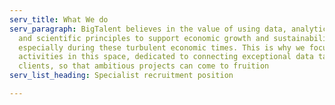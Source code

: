 ```yaml
---
serv_title: What We do
serv_paragraph: BigTalent believes in the value of using data, analytics techniques,
  and scientific principles to support economic growth and sustainability of businesses,
  especially during these turbulent economic times. This is why we focus our recruitment
  activities in this space, dedicated to connecting exceptional data talent to our
  clients, so that ambitious projects can come to fruition
serv_list_heading: Specialist recruitment position

---
```

